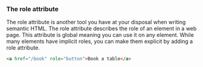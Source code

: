 ### The role attribute

The role attribute is another tool you have at your disposal when writing semantic HTML. The role attribute describes the role of an element in a web page. This attribute is global meaning you can use it on any element. While many elements have implicit roles, you can make them explicit by adding a role attribute.

```html
<a href="/book" role="button">Book a table</a>
```